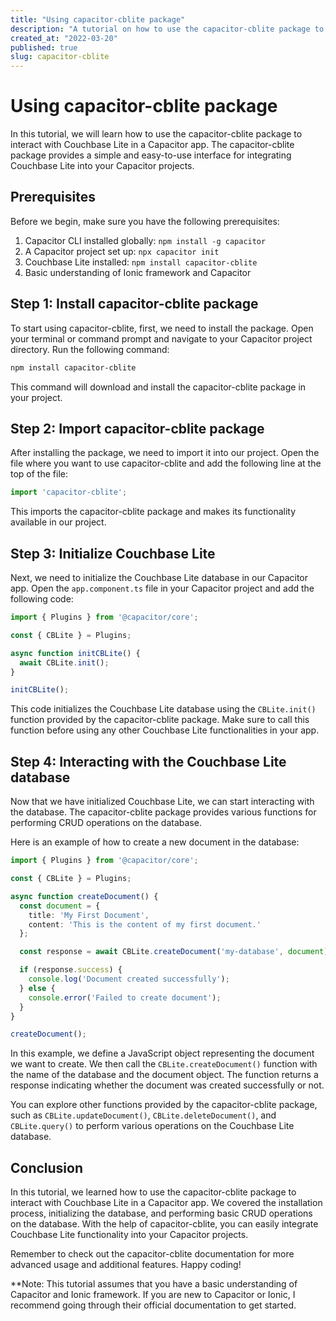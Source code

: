 ```yaml
---
title: "Using capacitor-cblite package"
description: "A tutorial on how to use the capacitor-cblite package to interact with Couchbase Lite in a Capacitor app"
created_at: "2022-03-20"
published: true
slug: capacitor-cblite
---
```


# Using capacitor-cblite package

In this tutorial, we will learn how to use the capacitor-cblite package to interact with Couchbase Lite in a Capacitor app. The capacitor-cblite package provides a simple and easy-to-use interface for integrating Couchbase Lite into your Capacitor projects. 

## Prerequisites

Before we begin, make sure you have the following prerequisites:

1. Capacitor CLI installed globally: `npm install -g capacitor`
2. A Capacitor project set up: `npx capacitor init`
3. Couchbase Lite installed: `npm install capacitor-cblite`
4. Basic understanding of Ionic framework and Capacitor

## Step 1: Install capacitor-cblite package

To start using capacitor-cblite, first, we need to install the package. Open your terminal or command prompt and navigate to your Capacitor project directory. Run the following command:

```bash
npm install capacitor-cblite
```

This command will download and install the capacitor-cblite package in your project.

## Step 2: Import capacitor-cblite package

After installing the package, we need to import it into our project. Open the file where you want to use capacitor-cblite and add the following line at the top of the file:

```typescript
import 'capacitor-cblite';
```

This imports the capacitor-cblite package and makes its functionality available in our project.

## Step 3: Initialize Couchbase Lite

Next, we need to initialize the Couchbase Lite database in our Capacitor app. Open the `app.component.ts` file in your Capacitor project and add the following code:

```typescript
import { Plugins } from '@capacitor/core';

const { CBLite } = Plugins;

async function initCBLite() {
  await CBLite.init();
}

initCBLite();
```

This code initializes the Couchbase Lite database using the `CBLite.init()` function provided by the capacitor-cblite package. Make sure to call this function before using any other Couchbase Lite functionalities in your app.

## Step 4: Interacting with the Couchbase Lite database

Now that we have initialized Couchbase Lite, we can start interacting with the database. The capacitor-cblite package provides various functions for performing CRUD operations on the database.

Here is an example of how to create a new document in the database:

```typescript
import { Plugins } from '@capacitor/core';

const { CBLite } = Plugins;

async function createDocument() {
  const document = {
    title: 'My First Document',
    content: 'This is the content of my first document.'
  };

  const response = await CBLite.createDocument('my-database', document);

  if (response.success) {
    console.log('Document created successfully');
  } else {
    console.error('Failed to create document');
  }
}

createDocument();
```

In this example, we define a JavaScript object representing the document we want to create. We then call the `CBLite.createDocument()` function with the name of the database and the document object. The function returns a response indicating whether the document was created successfully or not.

You can explore other functions provided by the capacitor-cblite package, such as `CBLite.updateDocument()`, `CBLite.deleteDocument()`, and `CBLite.query()` to perform various operations on the Couchbase Lite database.

## Conclusion

In this tutorial, we learned how to use the capacitor-cblite package to interact with Couchbase Lite in a Capacitor app. We covered the installation process, initializing the database, and performing basic CRUD operations on the database. With the help of capacitor-cblite, you can easily integrate Couchbase Lite functionality into your Capacitor projects.

Remember to check out the capacitor-cblite documentation for more advanced usage and additional features. Happy coding!

**Note: This tutorial assumes that you have a basic understanding of Capacitor and Ionic framework. If you are new to Capacitor or Ionic, I recommend going through their official documentation to get started.